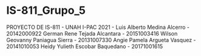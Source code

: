 # IS-811_Grupo_5
PROYECTO DE IS-811 - UNAH I-PAC 2021 - 
Luis Alberto Medina Alcerro - 20142000922
German Rene Tejada Alcantara - 20151003416 
Wilson Geovanny Paniagua Sierra - 20131007330 
Angie Pamela Argueta Vasquez - 20141010053 
Heidy Yulieth Escobar Baquedano - 20171001615 
